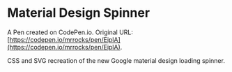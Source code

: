 # Material Design Spinner

A Pen created on CodePen.io. Original URL: [https://codepen.io/mrrocks/pen/EiplA](https://codepen.io/mrrocks/pen/EiplA).

CSS and SVG recreation of the new Google material design loading spinner.

